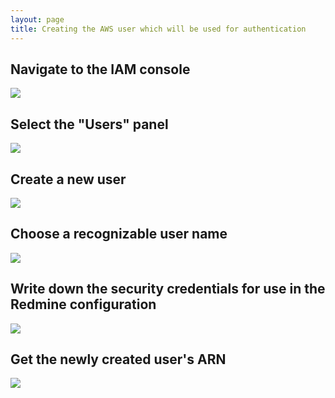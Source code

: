 ```yaml
---
layout: page
title: Creating the AWS user which will be used for authentication
---
```


## Navigate to the IAM console

![][1]

[1]: images/aws-user-creation/navigate-to-the-iam-console.png

## Select the "Users" panel

![][2]

[2]: images/aws-user-creation/select-the--users--panel.png

## Create a new user

![][3]

[3]: images/aws-user-creation/create-a-new-user.png

## Choose a recognizable user name



![][4]

[4]: images/aws-user-creation/choose-a-recognizable-user-name.png

## Write down the security credentials for use in the Redmine configuration

![][5]

[5]: images/aws-user-creation/write-down-the-security-credentials-for-use-in-the-redmine-configuration.png

## Get the newly created user's ARN

![][6]

[6]: images/aws-user-creation/get-the-newly-created-user-s-arn.png
